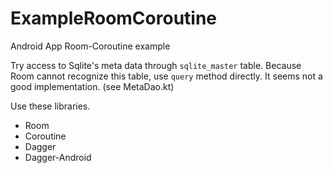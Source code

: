 # ExampleRoomCoroutine
Android App Room-Coroutine example

Try access to Sqlite's meta data through `sqlite_master` table.
Because Room cannot recognize this table, use `query` method directly. It seems not a good implementation. (see MetaDao.kt)

Use these libraries.

- Room
- Coroutine
- Dagger
- Dagger-Android
